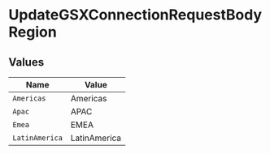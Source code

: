 # UpdateGSXConnectionRequestBodyRegion


## Values

| Name           | Value          |
| -------------- | -------------- |
| `Americas`     | Americas       |
| `Apac`         | APAC           |
| `Emea`         | EMEA           |
| `LatinAmerica` | LatinAmerica   |